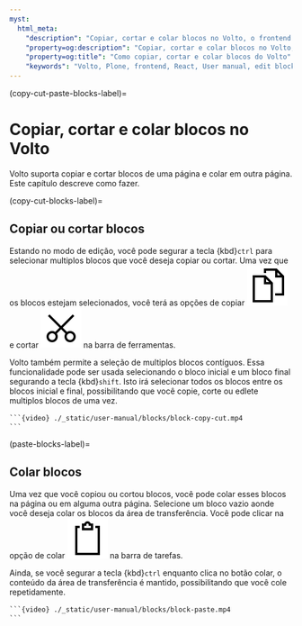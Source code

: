 ```yaml
---
myst:
  html_meta:
    "description": "Copiar, cortar e colar blocos no Volto, o frontend do Plone 6."
    "property=og:description": "Copiar, cortar e colar blocos no Volto, o frontend do Plone 6."
    "property=og:title": "Como copiar, cortar e colar blocos do Volto"
    "keywords": "Volto, Plone, frontend, React, User manual, edit blocks, copy, cut, paste, Manual do usuário, edição de blocos, copiar, cortar, colar"
---
```


(copy-cut-paste-blocks-label)=

# Copiar, cortar e colar blocos no Volto

Volto suporta copiar e cortar blocos de uma página e colar em outra página.
Este capítulo descreve como fazer.


(copy-cut-blocks-label)=

## Copiar ou cortar blocos

Estando no modo de edição, você pode segurar a tecla {kbd}`ctrl` para selecionar multiplos blocos que você deseja copiar ou cortar.
Uma vez que os blocos estejam selecionados, você terá as opções de copiar <img alt="Copy icon" src="./_static/copy.svg" class="inline"> e cortar <img alt="Cut icon" src="./_static/cut.svg" class="inline"> na barra de ferramentas.

Volto também permite a seleção de multiplos blocos contíguos.
Essa funcionalidade pode ser usada selecionando o bloco inicial e um bloco final segurando a tecla {kbd}`shift`.
Isto irá selecionar todos os blocos entre os blocos inicial e final, possibilitando que você copie, corte ou edlete multiplos blocos de uma vez.

````{only} not text
```{video} ./_static/user-manual/blocks/block-copy-cut.mp4
```
````


(paste-blocks-label)=

## Colar blocos

Uma vez que você copiou ou cortou blocos, você pode colar esses blocos na página ou em alguma outra página.
Selecione um bloco vazio aonde você deseja colar os blocos da área de transferência.
Você pode clicar na opção de colar <img alt="Paste icon" src="./_static/paste.svg" class="inline"> na barra de tarefas.

Ainda, se você segurar a tecla {kbd}`ctrl` enquanto clica no botão colar, o conteúdo da área de transferência é mantido, possibilitando que você cole repetidamente.

````{only} not text
```{video} ./_static/user-manual/blocks/block-paste.mp4
```
````
